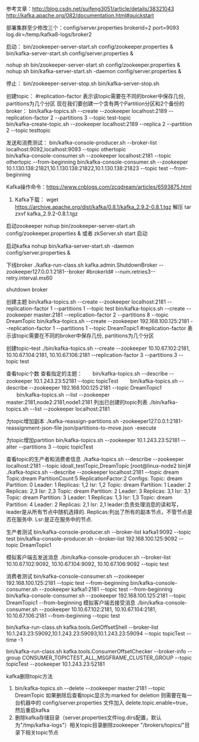 参考文章：http://blog.csdn.net/suifeng3051/article/details/38321043
http://kafka.apache.org/082/documentation.html#quickstart

部署集群至少修改三个：config/server.properties
brokerid=2
port=9093
log.dir=/temp/kafka8-logs/broker2   
       
启动：
bin/zookeeper-server-start.sh config/zookeeper.properties &                 
bin/kafka-server-start.sh config/server.properties & 

nohup sh bin/zookeeper-server-start.sh config/zookeeper.properties &
nohup sh bin/kafka-server-start.sh -daemon config/server.properties &

停止：
bin/zookeeper-server-stop.sh
bin/kafka-server-stop.sh 


创建topic：
#replication-factor 表示该topic需要在不同的broker中保存几份, partitions为几个分区
现在我们要创建一个含有两个Partition分区和2个备份的broker：
bin/kafka-topics.sh --create --zookeeper localhost:2189 --replication-factor 2 --partitions 3 --topic test-topic  
bin/kafka-create-topic.sh --zookeeper localhost:2189 --replica 2 --partition 2 --topic testtopic


发送和消费测试：
bin/kafka-console-producer.sh --broker-list localhost:9092,localhost:9093 --topic othertopic                            
bin/kafka-console-consumer.sh --zookeeper localhost:2181 --topic othertopic --from-beginning
bin/kafka-console-consumer.sh --zookeeper 10.1.130.138:21821,10.1.130.138:21822,10.1.130.138:21823 --topic test --from-beginning


Kafka操作命令：https://www.cnblogs.com/zcqdream/articles/6593875.html

1. Kafka下载：
wget https://archive.apache.org/dist/kafka/0.8.1/kafka_2.9.2-0.8.1.tgz
解压 tar zxvf kafka_2.9.2-0.8.1.tgz

启动zookeeper
nohup bin/zookeeper-server-start.sh config/zookeeper.properties &
或者 zkServer.sh start 启动

启动kafka
nohup bin/kafka-server-start.sh -daemon config/server.properties &

下线broker
./kafka-run-class.sh kafka.admin.ShutdownBroker --zookeeper127.0.0.1:2181--broker #brokerId# --num.retries3--retry.interval.ms60

shutdown broker

创建主题
bin/kafka-topics.sh --create --zookeeper localhost:2181 --replication-factor 1 --partitions 1 --topic test 
bin/kafka-topics.sh --create --zookeeper master:2181 --replication-factor 2 --partitions 8 --topic DreamTopic 
bin/kafka-topics.sh --create --zookeeper 192.168.100.125:2181 --replication-factor 1 --partitions 1 --topic DreamTopic1
#replication-factor 表示该topic需要在不同的broker中保存几份, partitions为几个分区

创建topic–test
./bin/kafka-topics.sh --create --zookeeper 10.10.67.102:2181, 10.10.67.104:2181, 10.10.67.106:2181 --replication-factor 3 --partitions 3 --topic test


查看topic个数
查看指定的主题：　　bin/kafka-topics.sh --describe --zookeeper 10.1.243.23:52181 --topic topicTest 
　　bin/kafka-topics.sh --describe --zookeeper 192.168.100.125:2181 --topic DreamTopic1
　　bin/kafka-topics.sh --list --zookeeper master:2181,node2:2181,node1:2181
列出已创建的topic列表
./bin/kafka-topics.sh --list --zookeeper localhost:2181


为topic增加副本
./kafka-reassign-partitions.sh -zookeeper127.0.0.1:2181-reassignment-json-file json/partitions-to-move.json -execute

为topic增加partition
bin/kafka-topics.sh --zookeeper 10.1.243.23:52181 --alter --partitions 3 --topic topicTest

查看topic的生产者和消费者信息
./kafka-topics.sh --describe --zookeeper localhost:2181 --topic idoall_testTopic,DreamTopic
[root@linux-node2 bin]# ./kafka-topics.sh --describe --zookeeper localhost:2181 --topic dream
Topic:dream    PartitionCount:5    ReplicationFactor:2    Configs:
    Topic: dream    Partition: 0    Leader: 1    Replicas: 1,2    Isr: 1,2
    Topic: dream    Partition: 1    Leader: 2    Replicas: 2,3    Isr: 2,3
    Topic: dream    Partition: 2    Leader: 3    Replicas: 3,1    Isr: 3,1
    Topic: dream    Partition: 3    Leader: 1    Replicas: 1,3    Isr: 1,3
    Topic: dream    Partition: 4    Leader: 2    Replicas: 2,1    Isr: 2,1
leader:负责处理消息的读和写，leader是从所有节点中随机选择的.
Replicas:列出了所有的副本节点，不管节点是否在服务中.
Lsr:是正在服务中的节点.

生产者测试
bin/kafka-console-producer.sh --broker-list kafka1:9092 --topic test
bin/kafka-console-producer.sh --broker-list 192.168.100.125:9092 --topic DreamTopic1

模拟客户端去发送消息
./bin/kafka-console-producer.sh --broker-list 10.10.67.102:9092, 10.10.67.104:9092, 10.10.67.106:9092 --topic test

消费者测试
bin/kafka-console-consumer.sh --zookeeper 192.168.100.125:2181 --topic test --from-beginning
bin/kafka-console-consumer.sh --zookeeper kafka1:2181 --topic test --from-beginning
bin/kafka-console-consumer.sh --zookeeper 192.168.100.125:2181 --topic DreamTopic1 --from-beginning
模拟客户端去接受消息
./bin/kafka-console-consumer.sh --zookeeper 10.10.67.102:2181, 10.10.67.104:2181, 10.10.67.106:2181 --from-beginning --topic test


bin/kafka-run-class.sh kafka.tools.GetOffsetShell --broker-list 10.1.243.23:59092,10.1.243.23:59093,10.1.243.23:59094 --topic topicTest --time -1

bin/kafka-run-class.sh kafka.tools.ConsumerOffsetChecker --broker-info --group CONSUMER_TOPICTEST_ALL_MSGFRAME_CLUSTER_GROUP --topic topicTest --zookeeper 10.1.243.23:52181




kafka删除topic方法
1) bin/kafka-topics.sh --delete --zookeeper master:2181 --topic DreamTopic
如果删除后查看topic显示为:marked for deletion  则需要在每一台机器中的 config/server.properties 文件加入  delete.topic.enable=true，然后重启kafka
2) 删除kafka存储目录（server.properties文件log.dirs配置，默认为"/tmp/kafka-logs"）相关topic目录删除zookeeper "/brokers/topics/"目录下相关topic节点





